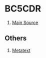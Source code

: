 # BC5CDR

1. [Main Source](https://biocreative.bioinformatics.udel.edu/tasks/biocreative-v/track-3-cdr/)
	

## Others
1. [Metatext](https://metatext.io/datasets/bc5cdr-disease-(bc5-disease))
